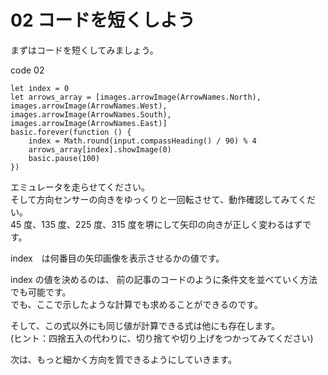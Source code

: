 # 02 コードを短くしよう

まずはコードを短くしてみましょう。

code 02
```blocks
let index = 0
let arrows_array = [images.arrowImage(ArrowNames.North), images.arrowImage(ArrowNames.West), images.arrowImage(ArrowNames.South), images.arrowImage(ArrowNames.East)]
basic.forever(function () {
    index = Math.round(input.compassHeading() / 90) % 4
    arrows_array[index].showImage(0)
    basic.pause(100)
})
```

エミュレータを走らせてください。  
そして方向センサーの向きをゆっくりと一回転させて、動作確認してみてくだい。  
45 度、135 度、225 度、315 度を堺にして矢印の向きが正しく変わるはずです。  

index　は何番目の矢印画像を表示させるかの値です。  

index の値を決めるのは、 前の記事のコードのように条件文を並べていく方法でも可能です。　　  
でも、ここで示したような計算でも求めることができるのです。  

そして、この式以外にも同じ値が計算できる式は他にも存在します。  
(ヒント：四捨五入の代わりに、切り捨てや切り上げをつかってみてください)  

次は、もっと細かく方向を質できるようにしていきます。





